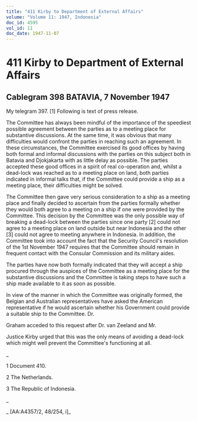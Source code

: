 ```yaml
---
title: "411 Kirby to Department of External Affairs"
volume: "Volume 11: 1947, Indonesia"
doc_id: 4595
vol_id: 11
doc_date: 1947-11-07
---
```


# 411 Kirby to Department of External Affairs

## Cablegram 398 BATAVIA, 7 November 1947

My telegram 397. [1] Following is text of press release.

The Committee has always been mindful of the importance of the speediest possible agreement between the parties as to a meeting place for substantive discussions. At the same time, it was obvious that many difficulties would confront the parties in reaching such an agreement. In these circumstances, the Committee exercised its good offices by having both formal and informal discussions with the parties on this subject both in Batavia and Djokjakarta with as little delay as possible. The parties accepted these good offices in a spirit of real co-operation and, whilst a dead-lock was reached as to a meeting place on land, both parties indicated in informal talks that, if the Committee could provide a ship as a meeting place, their difficulties might be solved.

The Committee then gave very serious consideration to a ship as a meeting place and finally decided to ascertain from the parties formally whether they would both agree to a meeting on a ship if one were provided by the Committee. This decision by the Committee was the only possible way of breaking a dead-lock between the parties since one party [2] could not agree to a meeting place on land outside but near Indonesia and the other [3] could not agree to meeting anywhere in Indonesia. In addition, the Committee took into account the fact that the Security Council's resolution of the 1st November 1947 requires that the Committee should remain in frequent contact with the Consular Commission and its military aides.

The parties have now both formally indicated that they will accept a ship procured through the auspices of the Committee as a meeting place for the substantive discussions and the Committee is taking steps to have such a ship made available to it as soon as possible.

In view of the manner in which the Committee was originally formed, the Belgian and Australian representatives have asked the American representative if he would ascertain whether his Government could provide a suitable ship to the Committee. Dr.

Graham acceded to this request after Dr. van Zeeland and Mr.

Justice Kirby urged that this was the only means of avoiding a dead-lock which might well prevent the Committee's functioning at all.

_

1 Document 410.

2 The Netherlands.

3 The Republic of Indonesia.

_

_ [AA:A4357/2, 48/254, i]_
